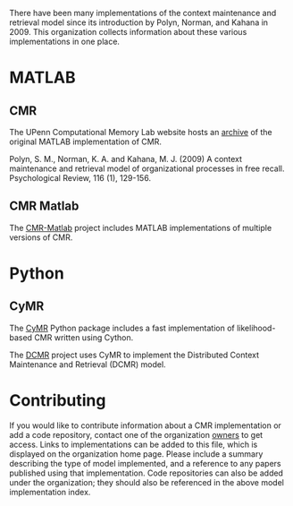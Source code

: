 There have been many implementations of the context maintenance and retrieval model since its introduction by Polyn, Norman, and Kahana in 2009. This organization collects information about these various implementations in one place.

# MATLAB

## CMR

The UPenn Computational Memory Lab website hosts an [archive](https://memory.psych.upenn.edu/CMR) of the original MATLAB implementation of CMR.

Polyn, S. M., Norman, K. A. and Kahana, M. J. (2009) A context maintenance and retrieval model of organizational processes in free recall. Psychological Review, 116 (1), 129-156. 

## CMR Matlab

The [CMR-Matlab](https://github.com/cmr-sims/cmr-matlab) project includes MATLAB implementations of multiple versions of CMR.

# Python

## CyMR

The [CyMR](https://github.com/cmr-sims/cymr) Python package includes a fast implementation of likelihood-based CMR written using Cython. 

The [DCMR](https://github.com/cmr-sims/dcmr) project uses CyMR to implement the Distributed Context Maintenance and Retrieval (DCMR) model.

# Contributing

If you would like to contribute information about a CMR implementation or add a code repository, contact one of the organization [owners](https://github.com/orgs/cmr-sims/people?query=role%3Aowner) to get access. Links to implementations can be added to this file, which is displayed on the organization home page. Please include a summary describing the type of model implemented, and a reference to any papers published using that implementation. Code repositories can also be added under the organization; they should also be referenced in the above model implementation index.
